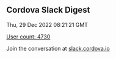 ## Cordova Slack Digest
Thu, 29 Dec 2022 08:21:21 GMT

[User count: 4730](https://cordova.slack.com/)


Join the conversation at [slack.cordova.io](http://slack.cordova.io/)
